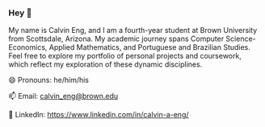 ### Hey 👋
My name is Calvin Eng, and I am a fourth-year student at Brown University from Scottsdale, Arizona. My academic journey spans Computer Science-Economics, Applied Mathematics, and Portuguese and Brazilian Studies. Feel free to explore my portfolio of personal projects and coursework, which reflect my exploration of these dynamic disciplines.

😄 Pronouns: he/him/his

📫 Email: calvin_eng@brown.edu

🔗 LinkedIn: https://www.linkedin.com/in/calvin-a-eng/
